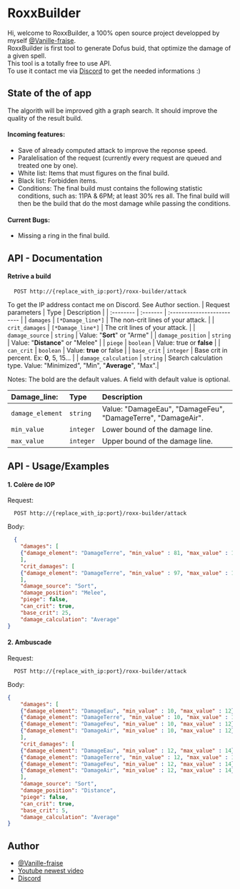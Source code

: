 # RoxxBuilder

Hi, welcome to RoxxBuilder, a 100% open source project developped by myself [@Vanille-fraise](https://github.com/Vanille-fraise/).  
RoxxBuilder is first tool to generate Dofus buid, that optimize the damage of a given spell.  
This tool is a totally free to use API.  
To use it contact me via [Discord](https://discordapp.com/users/480041757862789131) to get the needed informations :)  

## State of the of app

The algorith will be improved gith a graph search.
It should improve the quality of the result build.

#### Incoming features:
- Save of already computed attack to improve the reponse speed.
- Paralelisation of the request (currently every request are queued and treated one by one).
- White list: Items that must figures on the final build.
- Black list: Forbidden items.
- Conditions: The final build must contains the following statistic conditions, such as: 11PA & 6PM; at least 30% res all. The final build will then be the build that do the most damage while passing the conditions.

#### Current Bugs:
- Missing a ring in the final build.

## API - Documentation

#### Retrive a build

```http
  POST http://{replace_with_ip:port}/roxx-builder/attack
```
To get the IP address contact me on Discord. See Author section.
| Request parameters | Type     | Description                |
| :-------- | :------- | :------------------------- |
| `damages` | `[*Damage_line*]` | The non-crit lines of your attack. |
| `crit_damages` | `[*Damage_line*]` | The crit lines of your attack. |
| `damage_source` | `string` | Value: "**Sort**" or "Arme" |
| `damage_position` | `string` | Value: "**Distance**" or "Melee" |
| `piege` | `boolean` | Value: true or **false** |
| `can_crit` | `boolean` | Value: **true** or false |
| `base_crit` | `integer` | Base crit in percent. Ex: **0**, 5, 15... |
| `damage_calculation` | `string` | Search calculation type. Value: "Minimized", "Min", "**Average**", "Max".|

Notes: The bold are the default values. A field with default value is optional.

| **Damage_line:** | Type | Description |
| :-------- | :------- | :------------------------- |
| `damage_element` | `string` | Value: "DamageEau", "DamageFeu", "DamageTerre", "DamageAir".|
| `min_value` | `integer` | Lower bound of the damage line. |
| `max_value` | `integer` | Upper bound of the damage line. |

## API - Usage/Examples
#### 1. Colère de IOP
Request:
```http
  POST http://{replace_with_ip:port}/roxx-builder/attack
```
Body:
```json
  {
    "damages": [
    {"damage_element": "DamageTerre", "min_value" : 81, "max_value" : 100},
    ],
    "crit_damages": [
    {"damage_element": "DamageTerre", "min_value" : 97, "max_value" : 120},
    ],
    "damage_source": "Sort",
    "damage_position": "Melee",
    "piege": false,
    "can_crit": true,
    "base_crit": 25,
    "damage_calculation": "Average"
}
```
#### 2. Ambuscade
Request:
```http
  POST http://{replace_with_ip:port}/roxx-builder/attack
```
Body:
```json
{
    "damages": [
    {"damage_element": "DamageEau", "min_value" : 10, "max_value" : 12},
    {"damage_element": "DamageTerre", "min_value" : 10, "max_value" : 12},
    {"damage_element": "DamageFeu", "min_value" : 10, "max_value" : 12},
    {"damage_element": "DamageAir", "min_value" : 10, "max_value" : 12}
    ],
    "crit_damages": [
    {"damage_element": "DamageEau", "min_value" : 12, "max_value" : 14},
    {"damage_element": "DamageTerre", "min_value" : 12, "max_value" : 14},
    {"damage_element": "DamageFeu", "min_value" : 12, "max_value" : 14},
    {"damage_element": "DamageAir", "min_value" : 12, "max_value" : 14}
    ],
    "damage_source": "Sort",
    "damage_position": "Distance",
    "piege": false,
    "can_crit": true,
    "base_crit": 5,
    "damage_calculation": "Average"
}
```



## Author

- [@Vanille-fraise](https://github.com/Vanille-fraise/)
- [Youtube newest video](https://www.youtube.com/watch?v=-dAHVCplywU&ab_channel=SuccessFull)
- [Discord](https://discordapp.com/users/480041757862789131)

